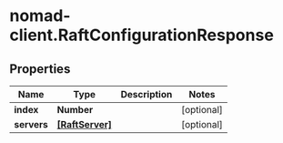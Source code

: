 # nomad-client.RaftConfigurationResponse

## Properties

Name | Type | Description | Notes
------------ | ------------- | ------------- | -------------
**index** | **Number** |  | [optional] 
**servers** | [**[RaftServer]**](RaftServer.md) |  | [optional] 


